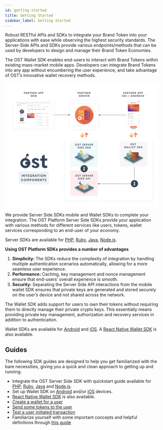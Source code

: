 ```yaml
---
id: getting-started
title: Getting Started
sidebar_label: Getting Started
---
```


Robust RESTful APIs and SDKs to integrate your Brand Token into your applications with ease while observing the highest security standards. The Server-Side APIs and SDKs provide various endpoints/methods that can be used by developers to design and manage their Brand Token Economies.

The OST Wallet SDK enables end-users to interact with Brand Tokens within existing mass-market mobile apps. Developers can integrate Brand Tokens into any app without encumbering the user experience, and take advantage of OST’s innovative wallet recovery methods.

![platform-overview](/platform/docs/assets/Platform-Integrations.jpg)

We provide Server Side SDKs mobile and Wallet SDKs to complete your integration. The OST Platform Server Side SDKs provide your application with various methods for different services like users, tokens, wallet services corresponding to an end-user of your economy. 

Server SDKs are available for [PHP](/platform/docs/sdk/server-side-sdks/php/), [Ruby](/platform/docs/sdk/server-side-sdks/ruby/), [Java](/platform/docs/sdk/server-side-sdks/java/), [Node.js](/platform/docs/sdk/server-side-sdks/nodejs/).

**Using OST Platform SDKs provides a number of advantages**
1. **Simplicity:** The SDKs reduce the complexity of integration by handling multiple authentication scenarios automatically, allowing for a more seamless user experience.
2. **Performance:** Caching, key management and nonce management ensure that end-users’ overall experience is smooth.
3. **Security:** Separating the Server Side API interactions from the mobile wallet SDK ensures that private keys are generated and stored securely on the user’s device and not shared across the network.

The Wallet SDK adds support for users to own their tokens without requiring them to directly manage their private crypto keys. This essentially means providing private key management, authorization and recovery services in addition to authentication.
	
Wallet SDKs are available for [Android](https://github.com/ostdotcom/ost-client-android-sdk) and [iOS](https://github.com/ostdotcom/ost-client-ios-sdk). A [React Native Wallet SDK](/platform/docs/sdk/mobile-wallet-sdks/react-native/) is also available.

## Guides
The following SDK guides are designed to help you get familiarized with the bare necessities, giving you a quick and clean approach to getting up and running.

* Integrate the OST Server Side SDK with quickstart guide available for [PHP](/platform/docs/sdk/server-side-sdks/php/), [Ruby](/platform/docs/sdk/server-side-sdks/ruby/), [Java](/platform/docs/sdk/server-side-sdks/java/) and [Node.js](/platform/docs/sdk/server-side-sdks/nodejs/).
* Set up Wallet SDK on [Android](/platform/docs/sdk/mobile-wallet-sdks/android/) and/or [iOS](/platform/docs/sdk/mobile-wallet-sdks/iOS) devices.
* [React Native Wallet SDK](/platform/docs/sdk/mobile-wallet-sdks/react-native/) is also available.
* [Create a wallet for a user](/platform/docs/1-create/) 
* [Send some tokens to the user](/platform/docs/guides/execute-transactions/#executing-company-to-user-transactions)
* [Test a user initiated transaction](/platform/docs/guides/execute-transactions/#executing-user-intiated-transactions-in-web)
* Familiarize yourself with some important concepts and helpful definitions through [this guide](/platform/docs/definitions/)